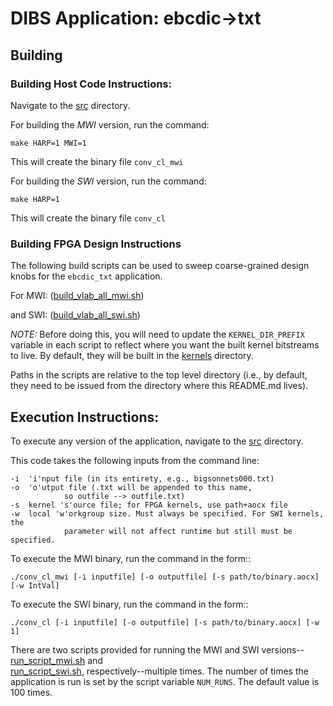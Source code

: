# DIBS Application: ebcdic->txt

## Building 

### Building Host Code Instructions:

Navigate to the [src](./src) directory. 

For building the *MWI* version, run the command:
```
make HARP=1 MWI=1
```
This will create the binary file `conv_cl_mwi`


For building the *SWI* version, run the command:
```
make HARP=1 
```
This will create the binary file `conv_cl`


### Building FPGA Design Instructions 

The following build scripts can be used to sweep coarse-grained design knobs
for the `ebcdic_txt` application. 

For MWI: 
([build_vlab_all_mwi.sh](build_scripts/build_vlab_all_mwi.sh))

and SWI: 
([build_vlab_all_swi.sh](build_scripts/build_vlab_all_swi.sh))

*NOTE:* Before doing this, you will need to update the `KERNEL_DIR_PREFIX`
variable in each script to reflect where you want the built kernel bitstreams to
live. By default, they will be built in the [kernels](./kernels) directory.

Paths in the scripts are relative to the top level directory (i.e., by 
default, they need to be issued from the directory where this README.md lives).


## Execution Instructions:

To execute any version of the application, navigate to the [src](./src)
directory.

This code takes the following inputs from the command line:
```
-i 	'i'nput file (in its entirety, e.g., bigsonnets000.txt)
-o 	'o'utput file (.txt will be appended to this name, 
			so outfile --> outfile.txt)
-s 	kernel 's'ource file; for FPGA kernels, use path+aocx file
-w 	local 'w'orkgroup size. Must always be specified. For SWI kernels, the
			parameter will not affect runtime but still must be specified. 
```

To execute the MWI binary, run the command in the form::
```
./conv_cl_mwi [-i inputfile] [-o outputfile] [-s path/to/binary.aocx] [-w IntVal]
```

To execute the SWI binary, run the command in the form::
```
./conv_cl [-i inputfile] [-o outputfile] [-s path/to/binary.aocx] [-w 1]
```

There are two scripts provided for running the MWI and SWI 
versions--[run_script_mwi.sh](./src/run_script_mwi.sh) and  
[run_script_swi.sh](./src/run_script_mwi.sh), respectively--multiple
times. The number of times the application is run is set by the script variable
`NUM_RUNS`. The default value is 100 times. 
